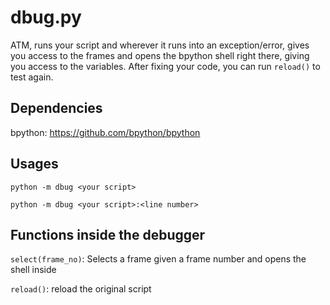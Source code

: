 # dbug.py

ATM, runs your script and wherever it runs into an exception/error, gives you access to the 
frames and opens the bpython shell right there, giving you access to the variables. 
After fixing your code, you can run `reload()` to test again. 

## Dependencies
bpython: https://github.com/bpython/bpython

## Usages
`python -m dbug <your script>`

`python -m dbug <your script>:<line number>`

## Functions inside the debugger
`select(frame_no)`: Selects a frame given a frame number and opens the shell inside

`reload()`: reload the original script
